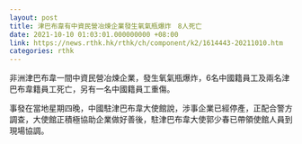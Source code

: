 ```yaml
---
layout: post
title: 津巴布韋有中資民營冶煉企業發生氧氣瓶爆炸　8人死亡
date: 2021-10-10 01:03:01.000000000 +08:00
link: https://news.rthk.hk/rthk/ch/component/k2/1614443-20211010.htm
categories: rthk
---
```


非洲津巴布韋一間中資民營冶煉企業，發生氧氣瓶爆炸，6名中國籍員工及兩名津巴布韋籍員工死亡，另有一名中國籍員工重傷。

事發在當地星期四晚，中國駐津巴布韋大使館說，涉事企業已經停產，正配合警方調查，大使館正積極協助企業做好善後，駐津巴布韋大使郭少春已帶領使館人員到現場協調。
